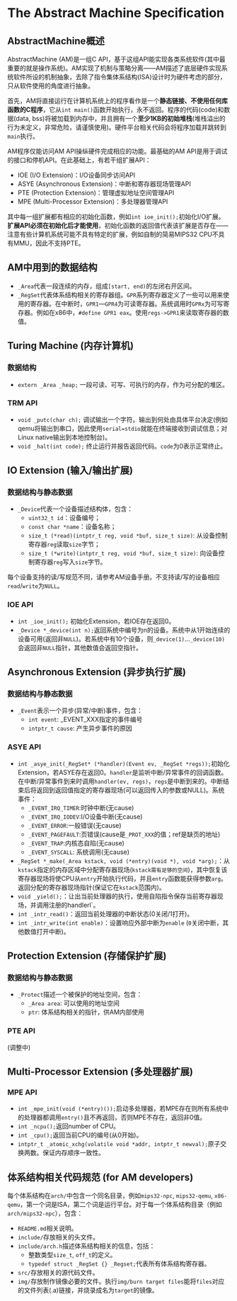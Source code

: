 # The Abstract Machine Specification

## AbstractMachine概述

AbstractMachine (AM)是一组C API，基于这组API能实现各类系统软件(其中最重要的就是操作系统)。AM实现了机制与策略分离——AM描述了底层硬件实现系统软件所设的机制抽象，去除了指令集体系结构(ISA)设计时为硬件考虑的部分，只从软件使用的角度进行抽象。

首先，AM将直接运行在计算机系统上的程序看作是一个**静态链接、不使用任何库函数的C程序**，它从`int main()`函数开始执行，永不返回。程序的代码(code)和数据(data, bss)将被加载到内存中，并且拥有一个**至少1KB的初始堆栈**(堆栈溢出的行为未定义，非常危险，请谨慎使用)。硬件平台相关代码会将程序加载并跳转到`main`执行。

AM程序仅能访问AM API操纵硬件完成相应的功能。最基础的AM API是用于调试的接口和停机API。在此基础上，有若干组扩展API：

* IOE (I/O Extension)：I/O设备同步访问API
* ASYE (Asynchronous Extension)：中断和寄存器现场管理API
* PTE (Protection Extension)：管理虚拟地址空间管理API
* MPE (Multi-Processor Extension)：多处理器管理API

其中每一组扩展都有相应的初始化函数，例如`int ioe_init();`初始化I/O扩展。**扩展API必须在初始化后才能使用**，初始化函数的返回值代表该扩展是否存在——注意有些计算机系统可能不具有特定的扩展，例如自制的简易MIPS32 CPU不具有MMU，因此不支持PTE。

## AM中用到的数据结构

* `_Area`代表一段连续的内存，组成`[start, end)`的左闭右开区间。
* `_RegSet`代表体系结构相关的寄存器组。`GPR`系列寄存器定义了一些可以用来使用的寄存器。在中断时，`GPR1`—`GPR4`为可读寄存器。系统调用时`GPRx`为可写寄存器。例如在x86中，`#define GPR1 eax`。使用`regs->GPR1`来读取寄存器的数值。

## Turing Machine (内存计算机)

### 数据结构

* `extern _Area _heap;` 一段可读、可写、可执行的内存，作为可分配的堆区。

### TRM API

* `void _putc(char ch);` 调试输出一个字符。输出到何处由具体平台决定(例如qemu将输出到串口，因此使用`serial=stdio`就能在终端接收到调试信息；对Linux native输出到本地控制台)。
* `void _halt(int code);` 终止运行并报告返回代码。`code`为0表示正常终止。

## IO Extension (输入/输出扩展)

### 数据结构与静态数据

* `_Device`代表一个设备描述结构体，包含：
  * `uint32_t id`：设备编号；
  * `const char *name`：设备名称；
  * `size_t (*read)(intptr_t reg, void *buf, size_t size)`: 从设备控制寄存器`reg`读取`size`字节；
  * `size_t (*write)(intptr_t reg, void *buf, size_t size)`: 向设备控制寄存器`reg`写入`size`字节。

每个设备支持的读/写规范不同，请参考AM设备手册。不支持读/写的设备相应`read`/`write`为`NULL`。

### IOE API

* `int _ioe_init();` 初始化Extension，若IOE存在返回0。
* `_Device *_device(int n);`返回系统中编号为n的设备。系统中从1开始连续的设备可用(返回非`NULL`)。若系统中有10个设备，则`_device(1)`…`_device(10)`会返回非`NULL`指针，其他数值会返回空指针。

## Asynchronous Extension (异步执行扩展)

### 数据结构与静态数据

* `_Event`表示一个异步(异常/中断)事件，包含：
  * `int event`: _EVENT_XXX指定的事件编号
  * `intptr_t cause`: 产生异步事件的原因

### ASYE API

* `int _asye_init(_RegSet* (*handler)(Event ev, _RegSet *regs));`初始化Extension，若ASYE存在返回0。`handler`是监听中断/异常事件的回调函数。在中断/异常事件到来时调用`handler(ev, regs)`，`regs`是中断到来的。中断结束后将返回到返回值指定的寄存器现场(可以返回传入的参数或NULL)。系统事件：
  * `_EVENT_IRQ_TIMER`:时钟中断(无cause)
  * `_EVENT_IRQ_IODEV`:I/O设备中断(无cause)
  * `_EVENT_ERROR`:一般错误(无cause)
  * `_EVENT_PAGEFAULT`:页错误(cause是`_PROT_XXX`的值；ref是缺页的地址)
  * `_EVENT_TRAP`:内核态自陷(无cause)
  * `_EVENT_SYSCALL`: 系统调用(无cause)
* `_RegSet *_make(_Area kstack, void (*entry)(void *), void *arg);`：从`kstack`指定的内存区域中分配寄存器现场(`kstack需有足够的空间`)，其中恢复该寄存器现场将使CPU从`entry`开始执行代码，并且`entry`函数能获得参数`arg`。返回分配的寄存器现场指针(保证它在`kstack`范围内)。
* `void _yield();`：让出当前处理器的执行，使用自陷指令保存当前寄存器现场，并调用注册的handlerl`。
* `int _intr_read()`：返回当前处理器的中断状态(0关闭/1打开)。
* `int _intr_write(int enable)`：设置响应外部中断为`enable` (`0`关闭中断，其他数值打开中断)。

## Protection Extension (存储保护扩展)

### 数据结构与静态数据

* `_Protect`描述一个被保护的地址空间，包含：
  * `_Area area`: 可以使用的地址空间
  * `ptr`: 体系结构相关的指针，供AM内部使用

### PTE API

(调整中)

## Multi-Processor Extension (多处理器扩展)

### MPE API

* `int _mpe_init(void (*entry)());`启动多处理器，若MPE存在则所有系统中的处理器都调用`entry()`且不再返回，否则MPE不存在，返回非0值。
* `int _ncpu();`返回number of CPU。
* `int _cpu();`返回当前CPU的编号(从0开始)。
* `intptr_t _atomic_xchg(volatile void *addr, intptr_t newval);`原子交换两数。保证内存顺序一致性。

## 体系结构相关代码规范 (for AM developers)

每个体系结构在`arch/`中包含一个同名目录，例如`mips32-npc`, `mips32-qemu`, `x86-qemu`，第一个词是ISA，第二个词是运行平台。对于每一个体系结构目录（例如`arch/mips32-npc`），包含：

* `README.md`相关说明。
* `include/`存放相关的头文件。
* `include/arch.h`描述体系结构相关的信息，包括：
  * 整数类型`size_t`, `off_t`的定义。
  * `typedef struct _RegSet {} _Regset;`代表所有体系结构寄存器。
* `src/`存放相关的源代码文件。
* `img/`存放制作镜像必要的文件。执行`img/burn target files`能将`files`对应的文件列表(.a)链接，并烧录成名为`target`的镜像。